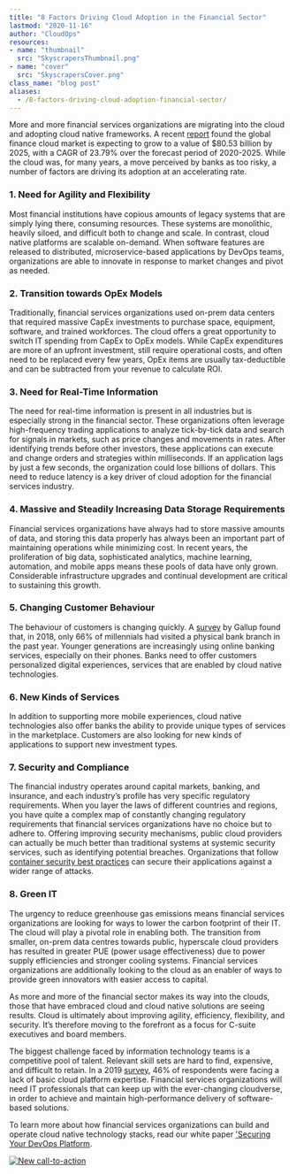 ```yaml
---
title: "8 Factors Driving Cloud Adoption in the Financial Sector"
lastmod: "2020-11-16"
author: "CloudOps"
resources:
- name: "thumbnail"
  src: "SkyscrapersThumbnail.png"
- name: "cover"
  src: "SkyscrapersCover.png"
class_name: "blog post"
aliases:
  - /8-factors-driving-cloud-adoption-financial-sector/
---
```


<p>More and more financial services organizations are migrating into the cloud and adopting cloud native frameworks. A recent <a href="https://www.mordorintelligence.com/industry-reports/finance-cloud-market">report</a> found the global finance cloud market is expecting to grow to a value of $80.53 billion by 2025, with a CAGR of 23.79% over the forecast period of 2020-2025. While the cloud was, for many years, a move perceived by banks as too risky, a number of factors are driving its adoption at an accelerating rate.</p>

<h3>1. Need for Agility and Flexibility</h3>

<p>Most financial institutions have copious amounts of legacy systems that are simply lying there, consuming resources. These systems are monolithic, heavily siloed, and difficult both to change and scale. In contrast, cloud native platforms are scalable on-demand. When software features are released to distributed, microservice-based applications by DevOps teams, organizations are able to innovate in response to market changes and pivot as needed.
</p>

<h3>2. Transition towards OpEx Models</h3>

<p>Traditionally, financial services organizations used on-prem data centers that required massive CapEx investments to purchase space, equipment, software, and trained workforces. The cloud offers a great opportunity to switch IT spending from CapEx to OpEx models. While CapEx expenditures are more of an upfront investment, still require operational costs, and often need to be replaced every few years, OpEx items are usually tax-deductible and can be subtracted from your revenue to calculate ROI.</p>

<h3>3. Need for Real-Time Information</h3>

<p>The need for real-time information is present in all industries but is especially strong in the financial sector. These organizations often leverage high-frequency trading applications to analyze tick-by-tick data and search for signals in markets, such as price changes and movements in rates. After identifying trends before other investors, these applications can execute and change orders and strategies within milliseconds. If an application lags by just a few seconds, the organization could lose billions of dollars. This need to reduce latency is a key driver of cloud adoption for the financial services industry.</p>

<h3>4. Massive and Steadily Increasing Data Storage Requirements</h3>

<p>Financial services organizations have always had to store massive amounts of data, and storing this data properly has always been an important part of maintaining operations while minimizing cost. In recent years, the proliferation of big data, sophisticated analytics, machine learning, automation, and mobile apps means these pools of data have only grown. Considerable infrastructure upgrades and continual development are critical to sustaining this growth.</p>

<h3>5. Changing Customer Behaviour</h3>

<p>The behaviour of customers is changing quickly. A <a href="https://blog.tierpoint.com/cloud-computing-accelerates-financial-services-growth">survey</a> by Gallup found that, in 2018, only 66% of millennials had visited a physical bank branch in the past year. Younger generations are increasingly using online banking services, especially on their phones. Banks need to offer customers personalized digital experiences, services that are enabled by cloud native technologies.</p>

<h3>6. New Kinds of Services</h3>

<p>In addition to supporting more mobile experiences, cloud native technologies also offer banks the ability to provide unique types of services in the marketplace. Customers are also looking for new kinds of applications to support new investment types.</p>

<h3>7. Security and Compliance</h3>

<p>The financial industry operates around capital markets, banking, and insurance, and each industry’s profile has very specific regulatory requirements. When you layer the laws of different countries and regions, you have quite a complex map of constantly changing regulatory requirements that financial services organizations have no choice but to adhere to. Offering improving security mechanisms, public cloud providers can actually be much better than traditional systems at systemic security services, such as identifying potential breaches. Organizations that follow <a href="https://www.cloudops.com/blog/a-brief-guide-to-securing-containers-at-scale/">container security best practices</a> can secure their applications against a wider range of attacks.</p>

<h3>8. Green IT</h3>

<p>The urgency to reduce greenhouse gas emissions means financial services organizations are looking for ways to lower the carbon footprint of their IT. The cloud will play a pivotal role in enabling both. The transition from smaller, on-prem data centres towards public, hyperscale cloud providers has resulted in greater PUE (power usage effectiveness) due to power supply efficiencies and stronger cooling systems. Financial services organizations are additionally looking to the cloud as an enabler of ways to provide green innovators with easier access to capital.</p>

<p>As more and more of the financial sector makes its way into the clouds, those that have embraced cloud and cloud native solutions are seeing results. Cloud is ultimately about improving agility, efficiency, flexibility, and security. It’s therefore moving to the forefront as a focus for C-suite executives and board members.</p>

<p>The biggest challenge faced by information technology teams is a competitive pool of talent. Relevant skill sets are hard to find, expensive, and difficult to retain. In a 2019 <a href="https://www.information-age.com/downloads/multi-cloud-fundamental-to-financial-services-transformation/">survey</a>, 46% of respondents were facing a lack of basic cloud platform expertise. Financial services organizations will need IT professionals that can keep up with the ever-changing cloudverse, in order to achieve and maintain high-performance delivery of software-based solutions.</p>

<p>To learn more about how financial services organizations can build and operate cloud native technology stacks, read our white paper <a href="https://www.cloudops.com/resources/white-papers/securing-your-devops-platform-financial-institutions/">'Securing Your DevOps Platform</a>.</p>

<!--HubSpot Call-to-Action Code --><span class="hs-cta-wrapper" id="hs-cta-wrapper-c03a0dc7-f125-466a-b050-adc55962091e"><span class="hs-cta-node hs-cta-c03a0dc7-f125-466a-b050-adc55962091e" id="hs-cta-c03a0dc7-f125-466a-b050-adc55962091e"><!--[if lte IE 8]><div id="hs-cta-ie-element"></div><![endif]--><a href="https://cta-redirect.hubspot.com/cta/redirect/732832/c03a0dc7-f125-466a-b050-adc55962091e"  target="_blank" ><img class="hs-cta-img" id="hs-cta-img-c03a0dc7-f125-466a-b050-adc55962091e" style="border-width:0px;" src="https://no-cache.hubspot.com/cta/default/732832/c03a0dc7-f125-466a-b050-adc55962091e.png"  alt="New call-to-action"/></a></span><script charset="utf-8" src="https://js.hscta.net/cta/current.js"></script><script type="text/javascript"> hbspt.cta.load(732832, 'c03a0dc7-f125-466a-b050-adc55962091e', {}); </script></span><!-- end HubSpot Call-to-Action Code -->